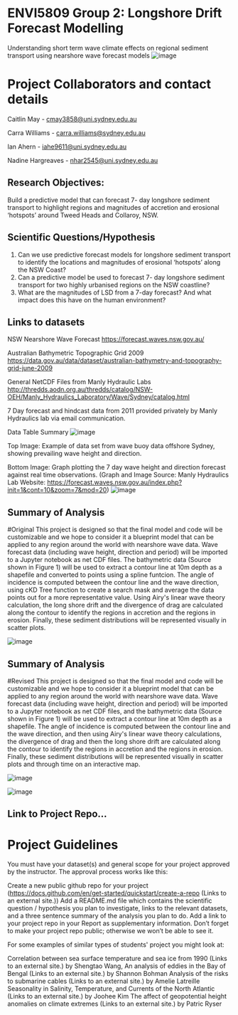 # ENVI5809 Group 2: Longshore Drift Forecast Modelling
Understanding short term wave climate effects on regional sediment transport using nearshore wave forecast models
![image](https://user-images.githubusercontent.com/90363570/134794322-d775cbea-823a-4597-880e-e816046e7241.png)

# Project Collaborators and contact details

Caitlin May - cmay3858@uni.sydney.edu.au

Carra Williams - carra.williams@sydney.edu.au 

Ian Ahern - iahe9611@uni.sydney.edu.au

Nadine Hargreaves - nhar2545@uni.sydney.edu.au


## Research Objectives:

Build a predictive model that can forecast 7- day longshore sediment transport to highlight regions and magnitudes of accretion and erosional ‘hotspots’ around Tweed Heads and Collaroy, NSW.



## Scientific Questions/Hypothesis

1. Can we use predictive forecast models for longshore sediment transport to identify the locations and magnitudes of erosional ‘hotspots’ along the NSW Coast?
2. Can a predictive model be used to forecast 7- day longshore sediment transport for two highly urbanised regions on the NSW coastline? 
3. What are the magnitudes of LSD from a 7-day forecast? And what impact does this have on the human environment?


## Links to datasets

NSW Nearshore Wave Forecast 
https://forecast.waves.nsw.gov.au/ 

Australian Bathymetric Topographic Grid 2009 
https://data.gov.au/data/dataset/australian-bathymetry-and-topography-grid-june-2009

General NetCDF Files from Manly Hydraulic Labs
http://thredds.aodn.org.au/thredds/catalog/NSW-OEH/Manly_Hydraulics_Laboratory/Wave/Sydney/catalog.html

7 Day forecast and hindcast data from 2011 provided privately by Manly Hydraulics lab via email communication.

Data Table Summary
![image](https://user-images.githubusercontent.com/90363570/139185469-d1dd800d-a492-41b1-9cf4-72a6a847f344.png)


Top Image: Example of data set from wave buoy data offshore Sydney, showing prevailing wave height and direction. 

Bottom Image: Graph plotting the 7 day wave height and direction forecast against real time observations. (Graph and Image Source: Manly Hydraulics Lab Website: https://forecast.waves.nsw.gov.au/index.php?init=1&cont=10&zoom=7&mod=20)
![image](https://user-images.githubusercontent.com/90363570/134794932-6ffcdebc-61ae-4192-8792-7474362d6b34.png)






## Summary of Analysis
#Original
This project is designed so that the final model and code will be customizable and we hope to consider it a blueprint model that can be applied to any region around the world with nearshore wave data. 
Wave forecast data (including wave height, direction and period) will be imported to a Jupyter notebook as net CDF files. 
The bathymetric data (Source shown in Figure 1) will be used to extract a contour line at 10m depth as a shapefile and converted to points using a spline funtcion.
The angle of incidence is computed between the contour line and the wave direction, using cKD Tree function to create a search mask and average the data points out for a more representative value. 
Using Airy's linear wave theory calculation, the long shore drift and the divergence of drag are calculated along the contour to identify the regions in accretion and the regions in erosion. 
Finally, these sediment distributions will be represented visually in scatter plots.

![image](https://user-images.githubusercontent.com/90363570/134794969-b53fc805-801d-472b-a5dd-78beb50b2f10.png)

## Summary of Analysis
#Revised
This project is designed so that the final model and code will be customizable and we hope to consider it a blueprint model that can be applied to any region around the world with nearshore wave data. 
Wave forecast data (including wave height, direction and period) will be imported to a Jupyter notebook as net CDF files, and the bathymetric data (Source shown in Figure 1) will be used to extract a contour line at 10m depth as a shapefile.
The angle of incidence is computed between the contour line and the wave direction, and then using Airy's linear wave theory calculations, the divergence of drag and then the long shore drift are calculated along the contour to identify the regions in accretion and the regions in erosion. 
Finally, these sediment distributions will be represented visually in scatter plots and through time on an interactive map.

![image](https://user-images.githubusercontent.com/90363570/139185107-158ccc95-76a9-4247-b097-48ad1d2ca3da.png)


![image](https://user-images.githubusercontent.com/90363570/134795135-59dfae34-283c-43ac-bbd1-81fd15c67e2d.png)




## Link to Project Repo...





# Project Guidelines
You must have your dataset(s) and general scope for your project approved by the instructor. The approval process works like this:

Create a new public github repo for your project (https://docs.github.com/en/get-started/quickstart/create-a-repo (Links to an external site.))
Add a README.md file which contains the scientific question / hypothesis you plan to investigate, links to the relevant datasets, and a three sentence summary of the analysis you plan to do.
Add a link to your project repo in your Report as supplementary information.
Don’t forget to make your project repo public; otherwise we won’t be able to see it.

For some examples of similar types of students' project you might look at:

Correlation between sea surface temperature and sea ice from 1990 (Links to an external site.) by Shengtao Wang,
An analysis of eddies in the Bay of Bengal (Links to an external site.) by Shannon Bohman 
Analysis of the risks to submarine cables (Links to an external site.) by Amelie Latreille 
Seasonality in Salinity, Temperature, and Currents of the North Atlantic (Links to an external site.) by Joohee Kim 
The affect of geopotential height anomalies on climate extremes (Links to an external site.) by Patric Ryser 
